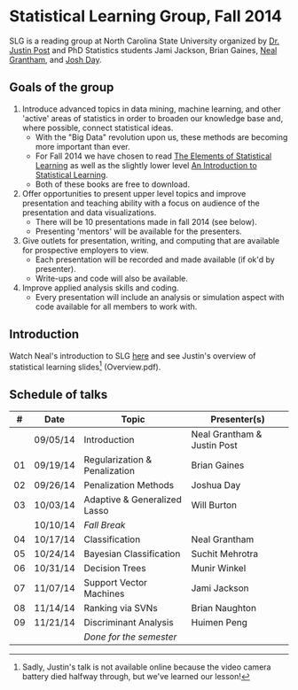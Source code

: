 Statistical Learning Group, Fall 2014
========

SLG is a reading group at North Carolina State University organized by [Dr. Justin Post](http://www4.stat.ncsu.edu/~post/) and PhD Statistics students Jami Jackson, Brian Gaines, [Neal Grantham](http://nsgrantham.github.io), and [Josh Day](http://joshday.github.io).

## Goals of the group

1. Introduce advanced topics in data mining, machine learning, and other 'active' areas of statistics in order to broaden our knowledge base and, where possible, connect statistical ideas.
	- With the "Big Data" revolution upon us, these methods are becoming more important than ever.
	- For Fall 2014 we have chosen to read [The Elements of Statistical Learning](http://statweb.stanford.edu/~tibs/ElemStatLearn/) as well as the slightly lower level [An Introduction to Statistical Learning](http://www-bcf.usc.edu/~gareth/ISL/).
	- Both of these books are free to download.
2. Offer opportunities to present upper level topics and improve presentation and teaching ability with a focus on audience of the presentation and data visualizations.
	- There will be 10 presentations made in fall 2014 (see below).
	- Presenting 'mentors' will be available for the presenters.
3. Give outlets for presentation, writing, and computing that are available for prospective employers to view.
	- Each presentation will be recorded and made available (if ok'd by presenter).
	- Write-ups and code will also be available.
4. Improve applied analysis skills and coding.
	- Every presentation will include an analysis or simulation aspect with code available for all members to work with.
	
## Introduction

Watch Neal's introduction to SLG [here](http://www4.stat.ncsu.edu/~post/reading/index) and see Justin's overview of statistical learning slides[^1] (Overview.pdf).

## Schedule of talks

|# |Date|Topic|Presenter(s)|
|--|----|-----|---------|
||09/05/14|Introduction|Neal Grantham & Justin Post|
|01|09/19/14|Regularization & Penalization|Brian Gaines|
|02|09/26/14|Penalization Methods|Joshua Day|
|03|10/03/14|Adaptive & Generalized Lasso|Will Burton|
||10/10/14|_Fall Break_
|04|10/17/14|Classification|Neal Grantham|
|05|10/24/14|Bayesian Classification|Suchit Mehrotra|
|06|10/31/14|Decision Trees|Munir Winkel|
|07|11/07/14|Support Vector Machines|Jami Jackson|
|08|11/14/14|Ranking via SVNs|Brian Naughton|
|09|11/21/14|Discriminant Analysis|Huimen Peng|
|||_Done for the semester_||

[^1]: Sadly, Justin's talk is not available online because the video camera battery died halfway through, but we've learned our lesson!
